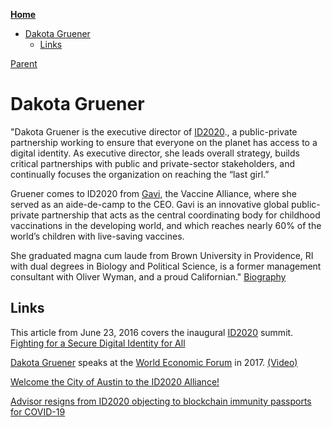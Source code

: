 <!-- START doctoc generated TOC please keep comment here to allow auto update -->
<!-- DON'T EDIT THIS SECTION, INSTEAD RE-RUN doctoc TO UPDATE -->
**[Home](#pages/blog/cv19/index)**

- [Dakota Gruener](#dakota-gruener)
  - [Links](#links)

<!-- END doctoc generated TOC please keep comment here to allow auto update -->

[Parent](#pages/blog/cv19/people/index)

# Dakota Gruener

"Dakota Gruener is the executive director of 
[ID2020](#pages/blog/cv19/id2020)., a public-private partnership working to 
ensure that everyone on the planet has access to a digital identity. As 
executive director, she leads overall strategy, builds critical partnerships 
with public and private-sector stakeholders, and continually focuses the 
organization on reaching the “last girl.”

Gruener comes to ID2020 from [Gavi](#pages/blog/cv19/gavi), the Vaccine 
Alliance, where she served as an aide-de-camp to the CEO. Gavi is an innovative 
global public-private partnership that acts as the central coordinating body 
for childhood vaccinations in the developing world, and which reaches nearly 
60% of the world’s children with live-saving vaccines.

She graduated magna cum laude from Brown University in Providence, RI with 
dual degrees in Biology and Political Science, is a former management 
consultant with Oliver Wyman, and a proud Californian."
[Biography](https://www.allamericanspeakers.com/speakers/435721/Dakota-Gruener)

## Links

This article from June 23, 2016 covers the inaugural 
[ID2020](#pages/blog/cv19/id2020) summit.
[Fighting for a Secure Digital Identity for All](https://redmondmag.com/articles/2016/07/01/common-cause.aspx)

[Dakota Gruener](#pages/blog/cv19/people/dakota-gruener) speaks at the 
[World Economic Forum](#pages/blog/cv19/wef) in 2017.
[(Video)](https://www.salesforce.com/video/449313/)

[Welcome the City of Austin to the ID2020 Alliance!](https://medium.com/id2020/welcome-the-city-of-austin-to-the-id2020-alliance-76b0ebe6776)


[Advisor resigns from ID2020 objecting to blockchain immunity passports for COVID-19](https://ledgerinsights.com/id2020-resignation-blockchain-covid-19-immunity-passports/)



